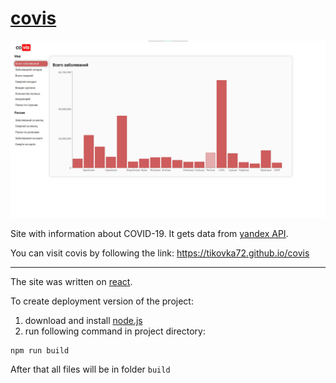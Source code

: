 # [covis](https://tikovka72.github.io/covis)

![screenshot](public/screenshot1.jpg)

Site with information about COVID-19. It gets data from [yandex API](https://yandex.ru/covid19/stat).

You can visit covis by following the link: https://tikovka72.github.io/covis

---

The site was written on [react](https://ru.reactjs.org/). 

To create deployment version of the project:
1. download and install [node.js](https://nodejs.org/en/download/)
2. run following command in project directory:
```
npm run build
```
After that all files will be in folder `build`
